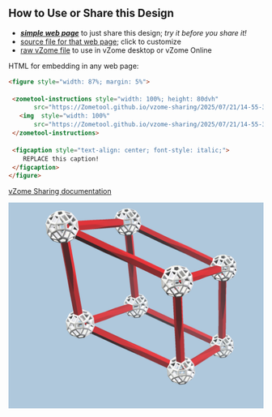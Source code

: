 
## How to Use or Share this Design

 - [***simple web page***](<https://Zometool.github.io/vzome-sharing/2025/07/21/14-55-30-CRY-Rhombohedral-P-Only/>) to just share this design; *try it before you share it!*
 - [source file for that web page](<https://github.com/Zometool/vzome-sharing/edit/main/2025/07/21/14-55-30-CRY-Rhombohedral-P-Only/index.md>); click to customize
 - [raw vZome file](<https://raw.githubusercontent.com/Zometool/vzome-sharing/main/2025/07/21/14-55-30-CRY-Rhombohedral-P-Only/CRY-Rhombohedral-P-Only.vZome>) to use in vZome desktop or vZome Online
 
 HTML for embedding in any web page:
 ```html
<figure style="width: 87%; margin: 5%">
  
  <zometool-instructions style="width: 100%; height: 80dvh"
        src="https://Zometool.github.io/vzome-sharing/2025/07/21/14-55-30-CRY-Rhombohedral-P-Only/CRY-Rhombohedral-P-Only.vZome" >
    <img  style="width: 100%"
        src="https://Zometool.github.io/vzome-sharing/2025/07/21/14-55-30-CRY-Rhombohedral-P-Only/CRY-Rhombohedral-P-Only.png" >
  </zometool-instructions>

  <figcaption style="text-align: center; font-style: italic;">
     REPLACE this caption!
  </figcaption>
</figure>

 ```

[vZome Sharing documentation](https://vzome.github.io/vzome/sharing.html#how-it-works)

![Image](<CRY-Rhombohedral-P-Only.png>)

